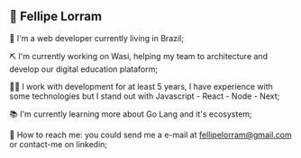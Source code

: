 ## 👋 Fellipe Lorram

🪪 I'm a web developer currently living in Brazil;

⛏️ I'm currently working on Wasi, helping my team to architecture and develop our digital education plataform;

🧑‍💻 I work with development for at least 5 years, I have experience with some technologies but I stand out with Javascript - React - Node - Next;

📚 I'm currently learning more about Go Lang and it's ecosystem;

📧 How to reach me: you could send me a e-mail at fellipelorram@gmail.com or contact-me on linkedin;
